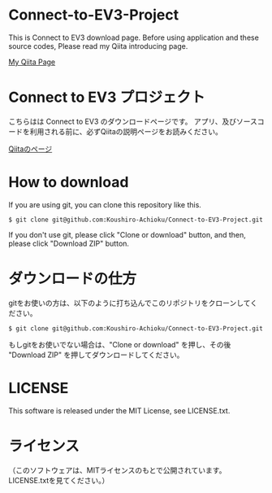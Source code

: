 # Connect-to-EV3-Project
This is Connect to EV3 download page.
Before using application and these source codes, Please read my Qiita introducing page.

[My Qiita Page](https://qiita.com/koushiro/items/dffdd4375d3ce110cb41)

# Connect to EV3 プロジェクト
こちらはは Connect to EV3 のダウンロードページです。
アプリ、及びソースコードを利用される前に、必ずQiitaの説明ページをお読みください。

[Qiitaのページ](https://qiita.com/koushiro/items/dffdd4375d3ce110cb41)

# How to download
If you are using git, you can clone this repository like this.
```
$ git clone git@github.com:Koushiro-Achioku/Connect-to-EV3-Project.git
```
If you don't use git, please click "Clone or download" button, and then, please click "Download ZIP" button.

# ダウンロードの仕方
gitをお使いの方は、以下のように打ち込んでこのリポジトリをクローンしてください。
```
$ git clone git@github.com:Koushiro-Achioku/Connect-to-EV3-Project.git
```
もしgitをお使いでない場合は、"Clone or download" を押し、その後 "Download ZIP" を押してダウンロードしてください。

# LICENSE
This software is released under the MIT License, see LICENSE.txt.

# ライセンス
（このソフトウェアは、MITライセンスのもとで公開されています。LICENSE.txtを見てください。）

